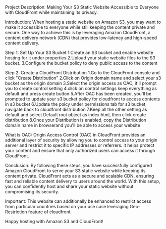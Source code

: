 Project Description: Making Your S3 Static Website Accessible to Everyone with CloudFront while maintaining its privacy.

Introduction:
When hosting a static website on Amazon S3, you may want to make it accessible to everyone while still keeping the content private and secure. One way to achieve this is by leveraging Amazon CloudFront, a content delivery network (CDN) that provides low-latency and high-speed content delivery.

Step 1: Set Up Your S3 Bucket
1.Create an S3 bucket and enable website hosting for it under properties
2.Upload your static website files to the S3 bucket.
3.Configure the bucket policy to deny public access to the content

Step 2: Create a CloudFront Distribution
1.Go to the CloudFront console and click "Create Distribution"
2.Click on Origin domain name and select your s3 bucket as the origin domain
3.Select the origin access as OAC, it'll prompt you to create control setting
4.click on control settings keep everything as default and press create button
5.After OAC has been created, you'll be prompted to update your s3 bucket policy for cloudfront to access contents in s3 bucket
6.Update the poicy under permissions tab for s3 bucket, navigate back to cloudfront distribution
7.Keep all the other setting as default and select Default root object as index.html, then click create distribution
8.Once your Distribution is enabled, copy the Distribution domain name in browserand you'll be able to access your website 

What is OAC:  Origin Access Control (OAC) in CloudFront provides an additional layer of security by allowing you to control access to your origin server and restrict it to specific IP addresses or referrers. It helps protect your content and ensure that only authorized users can access it through CloudFront.

Conclusion:
By following these steps, you have successfully configured Amazon CloudFront to serve your S3 static website while keeping its content private. CloudFront acts as a secure and scalable CDN, ensuring fast and reliable content delivery to users around the world. With this setup, you can confidently host and share your static website without compromising its security.

Important: This website can additionally be enhanced to restrict access from particular countries based on your use case leveraging Geo-Restriction feature of cloudfront.

Happy hosting with Amazon S3 and CloudFront!





